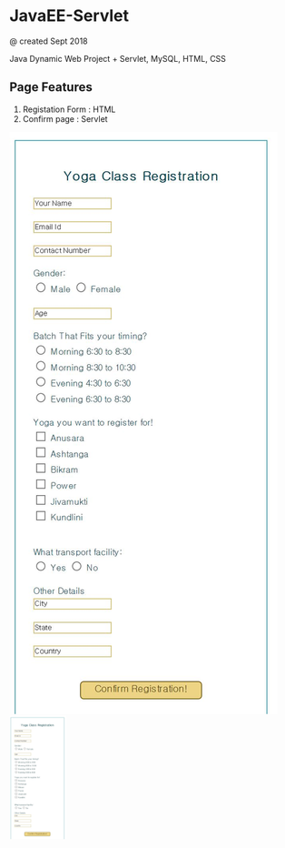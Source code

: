 # JavaEE-Servlet

@ created Sept 2018

Java Dynamic Web Project + Servlet, MySQL, HTML, CSS

Page Features
-------------------

1. Registation Form : HTML
2. Confirm page : Servlet

![image](./capture.JPG )
<img src="https://github.com/JieunKwon/JavaEE-Servlet/blob/master/capture.JPG" width="100">
